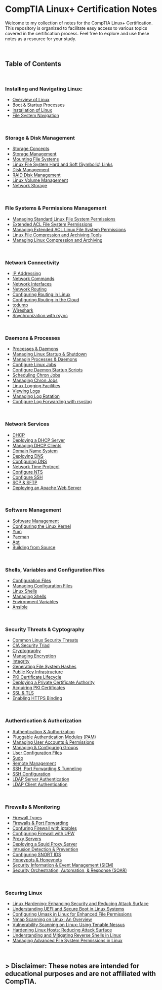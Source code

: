# CompTIA Linux+ Certification Notes

Welcome to my collection of notes for the CompTIA Linux+ Certification. This repository is organized to facilitate easy access to various topics covered in the certification process. Feel free to explore and use these notes as a resource for your study.

<br>

## Table of Contents

<br>

### Installing and Navigating Linux:

* [Overview of Linux](./Installation&FSys_Navigation/Overview.md)
* [Boot & Startup Processes](./Installation&FSys_Navigation/Startup.md)
* [Installation of Linux](./Installation&FSys_Navigation/Installation.md)
* [File System Navigation](./Installation&FSys_Navigation/File_Sys_Nav.md)

<br>

### Storage & Disk Management

* [Storage Concepts](./Storage&File_Systems/Storage_Concepts.md)
* [Storage Management](./Storage&File_Systems/Storage_Management.md)
* [Mounting File Systems](./Storage&File_Systems/Mount.md)
* [Linux File System Hard and Soft (Symbolic) Links](./Storage&File_Systems/Links.md)
* [Disk Management](./Storage&File_Systems/Disk_Management.md)
* [RAID Disk Management](./Storage&File_Systems/RAID.md)
* [Linux Volume Management](./Storage&File_Systems/LVM.md)
* [Network Storage](./Storage&File_Systems/Network_Storage.md)

<br>

### File Systems & Permissions Management

* [Managing Standard Linux File System Permissions](./Perms_Mans/1Standard_Perms.md)
* [Extended ACL File System Permissions](./Perms_Mans/3ACL.md)
* [Managing Extended ACL Linux File System Permissions](./Perms_Mans/4ACL_Man.md)
* [Linux File Compression and Archiving Tools](./Perms_Mans/5Compression.md)
* [Managing Linux Compression and Archiving](./Perms_Mans/6Comp_Man.md)

<br>

### Network Connectivity

* [IP Addressing](./Network_Connectivity/IP_Addressing.md)
* [Network Commands](./Network_Connectivity/Network_Commands.md)
* [Network Interfaces](./Network_Connectivity/Network_Interfaces.md.md)
* [Network Routing](./Network_Connectivity/Network_Routing.md)
* [Configuring Routing in Linux](./Network_Connectivity/Config_Routing.md)
* [Configuring Routing in the Cloud](./Network_Connectivity/Config_Cloud_Routing)
* [tcdump](./Network_Connectivity/tcpdump.md)
* [Wireshark](./Network_Connectivity/Wireshark.md)
* [Snychronization with rsync](./Network_Connectivity/SynchWith_rsync.md)

<br>

### Daemons & Processes

* [Processes & Daemons](./5_Daemons&Processes/1Processes&Daemons.md)
* [Managing Linux Startup & Shutdown](./5_Daemons&Processes/2Startup&Shutdown.md)
* [Managin Processes & Daemons](./5_Daemons&Processes/3Managing_Procs&Daemons.md)
* [Configure Linux Jobs](./5_Daemons&Processes/4Configure_Jobs.md)
* [Configure Daemon Startup Scripts](./5_Daemons&Processes/5Config_DaemonSS.md)
* [Scheduling Chron Jobs](./5_Daemons&Processes/6Chron_Scheduling.md)
* [Managing Chron Jobs](./5_Daemons&Processes/7Chron_Managing.md)
* [Linux Logging Facilities](./5_Daemons&Processes/8Logs_Facilities.md)
* [Viewing Logs](./5_Daemons&Processes/9Logs_Viewing.md)
* [Managing Log Rotation](./5_Daemons&Processes/10Logs_Rotate_Manage.md)
* [Configure Log Forwarding with rsyslog](./5_Daemons&Processes/11ForwardingWith_rsyslog.md)


<br>

### Network Services

* [DHCP](./6_Network_Services/1_DHCP.md)
* [Deploying a DHCP Server](./6_Network_Services/2_Deploying_DHCP.md)
* [Managing DHCP Clients](./6_Network_Services/3_Managing_DHCP.md)
* [Domain Name System](./6_Network_Services/4_DNS.md)
* [Deploying DNS](./6_Network_Services/5_Deploy_DNS.md)
* [Configuring DNS](./6_Network_Services/6_Configure_DNS.md)
* [Network Time Protocol](./6_Network_Services/7_NTP.md)
* [Configure NTS](./6_Network_Services/8_Configure_NTS.md)
* [Configure SSH](./6_Network_Services/9_Configure_SSH.md)
* [SCP & SFTP](./6_Network_Services/10_SCP&SFTP.md)
* [Deploying an Apache Web Server](./6_Network_Services/11_Apache_Server.md)

<br>

### Software Management

* [Software Management](./7_Software_Management/1_Software_Management.md)
* [Configuring the Linux Kernel](./7_Software_Management/2_Config_Linux_Kernel.md)
* [Yum](./7_Software_Management/3_Yum.md)
* [Pacman](./7_Software_Management/4_Pacman.md)
* [Apt](./7_Software_Management/5_Apt.md)
* [Building from Source](./7_Software_Management/6_Source_Build.md)

<br>

### Shells, Variables and Configuration Files

* [Configuration Files](./8_Shells&Variables/1_Configuration_Files.md)
* [Managing Configuration Files](./8_Shells&Variables/2_Managing_Config_Files.md)
* [Linux Shells](./8_Shells&Variables/3_Linux_Shells.md)
* [Managing Shells](./8_Shells&Variables/4_Managing_Shells.md)
* [Environment Variables](./8_Shells&Variables/5_Env_Variables.md)
* [Ansible](./8_Shells&Variables/6_Ansible.md)

<br>

### Security Threats & Cyptography

* [Common Linux Security Threats](./9_Threats&Cryptography/1_Security_Threats.md)
* [CIA Security Triad](./9_Threats&Cryptography/2_CIA_Triad.md)
* [Cryptography](./9_Threats&Cryptography/3_Cryptography.md)
* [Managing Encryption](./9_Threats&Cryptography/4_Managing_Encryption.md)
* [Integrity](./9_Threats&Cryptography/5_Integrity.md)
* [Generating File System Hashes](./9_Threats&Cryptography/6_Hashes.md)
* [Public Key Infrastructure](./9_Threats&Cryptography/7_PKI.md)
* [PKI Certificate Lifecycle](./9_Threats&Cryptography/8_Certificate_Lifecycle.md)
* [Deploying a Private Certificate Authority](./9_Threats&Cryptography/9_Private_CA.md)
* [Acquiring PKI Certificates](./9_Threats&Cryptography/10_PKI_Certificates.md)
* [SSL & TLS](./9_Threats&Cryptography/11_SSL&TLS.md)
* [Enabling HTTPS Binding](./9_Threats&Cryptography/12_HTTPS_Binding.md)

<br>

### Authentication & Authorization

* [Authentication & Authorization](./10_Authentication&Authorization/1_Authentication&Authorization.md)
* [Pluggable Authentication Modules (PAM)](./10_Authentication&Authorization/2_PAM.md)
* [Managing User Accounts & Permissions](./10_Authentication&Authorization/3_User_Accounts.md)
* [Managing & Configuring Groups](./10_Authentication&Authorization/4_Groups.md)
* [User Configuration Files](./10_Authentication&Authorization/5_User_Config_Files.md)
* [Sudo](./10_Authentication&Authorization/6_Sudo.md)
* [Remote Management](./10_Authentication&Authorization/7_Remote_Management.md)
* [SSH, Port Forwarding & Tunneling](./10_Authentication&Authorization/8_SSH&Tunnels.md)
* [SSH Configuration](./10_Authentication&Authorization/9_SSH_Config.md)
* [LDAP Server Authentication](./10_Authentication&Authorization/10_LDAP_Server.md)
* [LDAP Client Authentication](./10_Authentication&Authorization/11_LDAP_Client.md)

<br>

### Firewalls & Monitoring

* [Firewall Types](./11_Firewalls/1_Firewall_Types.md)
* [Firewalls & Port Forwarding](./11_Firewalls/2_Firewalls&Forwarding.md)
* [Confuring Firewall with iptables](./11_Firewalls/3_IPtables.md)
* [Configuring Firewall with UFW](./11_Firewalls/4_UFW.md)
* [Proxy Servers](./11_Firewalls/5_Proxy_Servers.md)
* [Deploying a Squid Proxy Server](./11_Firewalls/6_Squid_Server.md)
* [Intrusion Detection & Prevention](./11_Firewalls/7_Intrusion_Detection&Prevention.md)
* [Configuring SNORT IDS](./11_Firewalls/8_Snort_IDS.md)
* [Honeypots & Honeynets](./11_Firewalls/9_Honeypots.md)
* [Security Information & Event Management (SIEM)](./11_Firewalls/10_SIEM.md)
* [Security Orchestration, Automation, & Response (SOAR)](./11_Firewalls/11_SOAR.md)

<br>

### Securing Linux

* [Linux Hardening: Enhancing Security and Reducing Attack Surface](./12_Securing_Linux/1_Linux_Hardening.md)
* [Understanding UEFI and Secure Boot in Linux Systems](./12_Securing_Linux/2_UEFI_Secure_Boot.md)
* [Configuring Umask in Linux for Enhanced File Permissions](./12_Securing_Linux/3_Permissions_umask.md)
* [Nmap Scanning on Linux: An Overview](./12_Securing_Linux/4_Scanning.md)
* [Vulnerability Scanning on Linux: Using Tenable Nessus](./12_Securing_Linux/5_Assessing_Security.md)
* [Hardening Linux Hosts: Reducing Attack Surface](./12_Securing_Linux/6_Disabling&Removing.md)
* [Understanding and Mitigating Reverse Shells in Linux](./12_Securing_Linux/7_Reverse_Shell.md)
* [Managing Advanced File System Permissions in Linux](./12_Securing_Linux/8_Advanced_Permissions.md)


<!-- <br> -->

<!-- ### Managing SELinux -->

<!-- <br> -->

<!-- ### Bash Scripting -->

<!-- <br> -->

<!-- ### Application Containers -->

<!-- <br> -->

<!-- ### Infrastructure as Code -->

<!-- <br> -->

<!-- ### Performance Troublshooting -->

<!-- <br> -->

<!-- ### Network & Storage Troublshooting -->

<!-- <br> -->

<!-- ### Permissions Issues & Restoring Linux OS -->

<!-- <br> -->

<!-- ### Systemd for Troublshooting -->

<br>

## > Disclaimer: These notes are intended for educational purposes and are not affiliated with CompTIA.
